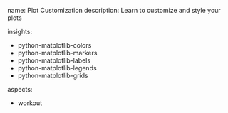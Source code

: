 name: Plot Customization
description: Learn to customize and style your plots

insights:
  - python-matplotlib-colors
  - python-matplotlib-markers
  - python-matplotlib-labels
  - python-matplotlib-legends
  - python-matplotlib-grids

aspects:
  - workout 